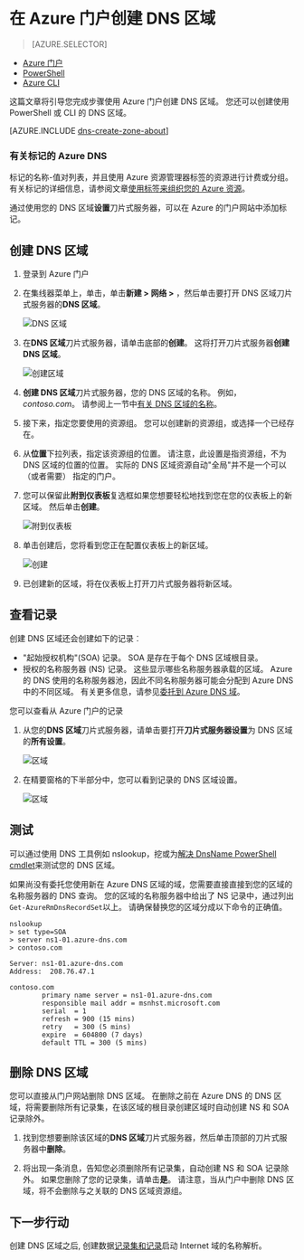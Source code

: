 <properties
   pageTitle="如何创建和管理 DNS 区域的 Azure 门户 |Microsoft Azure"
   description="了解如何为 Azure DNS 创建 DNS 区域。 这是一个分步指南，以创建和管理您的第一个 DNS 并开始主持 DNS 域使用 Azure 的门户。"
   services="dns"
   documentationCenter="na"
   authors="sdwheeler"
   manager="carmonm"
   editor=""
   tags="azure-resource-manager"/>

<tags
   ms.service="dns"
   ms.devlang="na"
   ms.topic="article"
   ms.tgt_pltfrm="na"
   ms.workload="infrastructure-services"
   ms.date="08/16/2016"
   ms.author="sewhee"/>

# <a name="create-a-dns-zone-in-the-azure-portal"></a>在 Azure 门户创建 DNS 区域


> [AZURE.SELECTOR]
- [Azure 门户](dns-getstarted-create-dnszone-portal.md)
- [PowerShell](dns-getstarted-create-dnszone.md)
- [Azure CLI](dns-getstarted-create-dnszone-cli.md)



这篇文章将引导您完成步骤使用 Azure 门户创建 DNS 区域。 您还可以创建使用 PowerShell 或 CLI 的 DNS 区域。

[AZURE.INCLUDE [dns-create-zone-about](../../includes/dns-create-zone-about-include.md)]


### <a name="about-tags-for-azure-dns"></a>有关标记的 Azure DNS


标记的名称-值对列表，并且使用 Azure 资源管理器标签的资源进行计费或分组。 有关标记的详细信息，请参阅文章[使用标签来组织您的 Azure 资源](../resource-group-using-tags.md)。

通过使用您的 DNS 区域**设置**刀片式服务器，可以在 Azure 的门户网站中添加标记。


## <a name="create-a-dns-zone"></a>创建 DNS 区域

1. 登录到 Azure 门户

2. 在集线器菜单上，单击，单击**新建 > 网络 >** ，然后单击要打开 DNS 区域刀片式服务器的**DNS 区域**。

    ![DNS 区域](./media/dns-getstarted-create-dnszone-portal/openzone650.png)

3. 在**DNS 区域**刀片式服务器，请单击底部的**创建**。 这将打开刀片式服务器**创建 DNS 区域**。

    ![创建区域](./media/dns-getstarted-create-dnszone-portal/newzone250.png)

4. **创建 DNS 区域**刀片式服务器，您的 DNS 区域的名称。 例如， *contoso.com*。 请参阅上一节中[有关 DNS 区域的名称](#names)。

5. 接下来，指定您要使用的资源组。 您可以创建新的资源组，或选择一个已经存在。

6. 从**位置**下拉列表，指定该资源组的位置。 请注意，此设置是指资源组，不为 DNS 区域的位置的位置。 实际的 DNS 区域资源自动"全局"并不是一个可以 （或者需要） 指定的门户。

7. 您可以保留此**附到仪表板**复选框如果您想要轻松地找到您在您的仪表板上的新区域。 然后单击**创建**。

    ![附到仪表板](./media/dns-getstarted-create-dnszone-portal/pindashboard150.png)

8. 单击创建后，您将看到您正在配置仪表板上的新区域。

    ![创建](./media/dns-getstarted-create-dnszone-portal/creating150.png)

9. 已创建新的区域，将在仪表板上打开刀片式服务器将新区域。


## <a name="view-records"></a>查看记录

创建 DNS 区域还会创建如下的记录︰

- "起始授权机构"(SOA) 记录。 SOA 是存在于每个 DNS 区域根目录。
- 授权的名称服务器 (NS) 记录。 这些显示哪些名称服务器承载的区域。 Azure 的 DNS 使用的名称服务器池，因此不同名称服务器可能会分配到 Azure DNS 中的不同区域。 有关更多信息，请参见[委托到 Azure DNS 域](dns-domain-delegation.md)。

您可以查看从 Azure 门户的记录

1. 从您的**DNS 区域**刀片式服务器，请单击要打开**刀片式服务器设置**为 DNS 区域的**所有设置**。

    ![区域](./media/dns-getstarted-create-dnszone-portal/viewzonens500.png)


2. 在精要窗格的下半部分中，您可以看到记录的 DNS 区域设置。


    ![区域](./media/dns-getstarted-create-dnszone-portal/viewzone500.png)

## <a name="test"></a>测试

可以通过使用 DNS 工具例如 nslookup，挖或为[解决 DnsName PowerShell cmdlet](https://technet.microsoft.com/library/jj590781.aspx)来测试您的 DNS 区域。

如果尚没有委托您使用新在 Azure DNS 区域的域，您需要直接直接到您的区域的名称服务器的 DNS 查询。 您的区域的名称服务器中给出了 NS 记录中，通过列出`Get-AzureRmDnsRecordSet`以上。 请确保替换您的区域分成以下命令的正确值。

    nslookup
    > set type=SOA
    > server ns1-01.azure-dns.com
    > contoso.com

    Server: ns1-01.azure-dns.com
    Address:  208.76.47.1

    contoso.com
            primary name server = ns1-01.azure-dns.com
            responsible mail addr = msnhst.microsoft.com
            serial  = 1
            refresh = 900 (15 mins)
            retry   = 300 (5 mins)
            expire  = 604800 (7 days)
            default TTL = 300 (5 mins)



## <a name="delete-a-dns-zone"></a>删除 DNS 区域

您可以直接从门户网站删除 DNS 区域。 在删除之前在 Azure DNS 的 DNS 区域，将需要删除所有记录集，在该区域的根目录创建区域时自动创建 NS 和 SOA 记录除外。

1. 找到您想要删除该区域的**DNS 区域**刀片式服务器，然后单击顶部的刀片式服务器中**删除**。

2. 将出现一条消息，告知您必须删除所有记录集，自动创建 NS 和 SOA 记录除外。 如果您删除了您的记录集，请单击**是**。 请注意，当从门户中删除 DNS 区域，将不会删除与之关联的 DNS 区域资源组。


## <a name="next-steps"></a>下一步行动

创建 DNS 区域之后, 创建数据[记录集和记录](dns-getstarted-create-recordset-portal.md)启动 Internet 域的名称解析。
